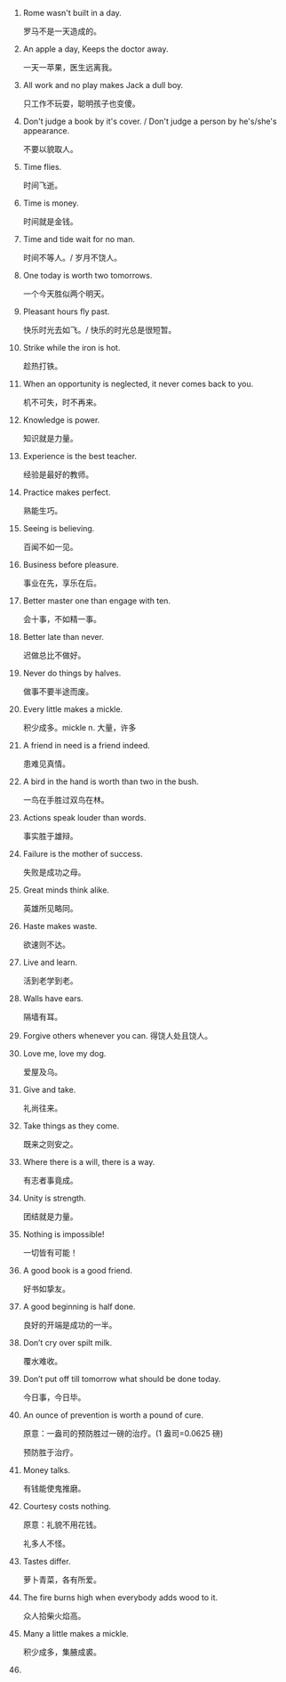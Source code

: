 1. Rome wasn't built in a day. 

   罗马不是一天造成的。

2. An apple a day, Keeps the doctor away.

   一天一苹果，医生远离我。

3. All work and no play makes Jack a dull boy.

   只工作不玩耍，聪明孩子也变傻。

4. Don't judge a book by it's cover. / Don't judge a person by he's/she's appearance.

   不要以貌取人。

5. Time flies. 

   时间飞逝。

6. Time is money.

   时间就是金钱。

7. Time and tide wait for no man.

   时间不等人。/ 岁月不饶人。

8. One today is worth two tomorrows.

   一个今天胜似两个明天。

9. Pleasant hours fly past.

   快乐时光去如飞。/ 快乐的时光总是很短暂。

10. Strike while the iron is hot.

    趁热打铁。

11. When an opportunity is neglected, it never comes back to you.

    机不可失，时不再来。

12. Knowledge is power.

    知识就是力量。

13. Experience is the best teacher.

    经验是最好的教师。

14. Practice makes perfect.

    熟能生巧。

15. Seeing is believing.

    百闻不如一见。

16. Business before pleasure.

    事业在先，享乐在后。

17. Better master one than engage with ten.

    会十事，不如精一事。

18. Better late than never.

    迟做总比不做好。

19. Never do things by halves.

    做事不要半途而废。

20. Every little makes a mickle.

    积少成多。mickle n. 大量，许多

21. A friend in need is a friend indeed. 

    患难见真情。

22. A bird in the hand is worth than two in the bush.

    一鸟在手胜过双鸟在林。

23. Actions speak louder than words.

    事实胜于雄辩。

24. Failure is the mother of success.

    失败是成功之母。

25. Great minds think alike.

    英雄所见略同。

26. Haste makes waste. 

    欲速则不达。

27. Live and learn. 

    活到老学到老。

28. Walls have ears.

    隔墙有耳。

29. Forgive others whenever you can.
    得饶人处且饶人。

30. Love me, love my dog.

    爱屋及乌。

31. Give and take.

    礼尚往来。

32. Take things as they come.

    既来之则安之。

33. Where there is a will, there is a way.

    有志者事竟成。

34. Unity is strength.

    团结就是力量。

35. Nothing is impossible!

    一切皆有可能！

36. A good book is a good friend.

    好书如挚友。

37. A good beginning is half done.

    良好的开端是成功的一半。

38. Don’t cry over spilt milk.

    覆水难收。

39. Don’t put off till tomorrow what should be done today.

    今日事，今日毕。

40. An ounce of prevention is worth a pound of cure.

    原意：一盎司的预防胜过一磅的治疗。(1 盎司=0.0625 磅)

    预防胜于治疗。

41. Money talks.

    有钱能使鬼推磨。

42. Courtesy costs nothing.

    原意：礼貌不用花钱。

    礼多人不怪。

43. Tastes differ.

    萝卜青菜，各有所爱。

44. The fire burns high when everybody adds wood to it.

    众人拾柴火焰高。

45. Many a little makes a mickle.

    积少成多，集腋成裘。

41. 























































































